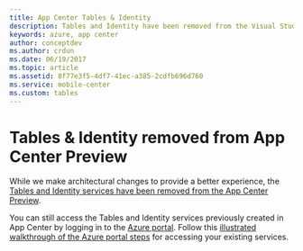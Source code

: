 ```yaml
---
title: App Center Tables & Identity
description: Tables and Identity have been removed from the Visual Studio App Center Preview.
keywords: azure, app center
author: conceptdev
ms.author: crdun
ms.date: 06/19/2017
ms.topic: article
ms.assetid: 8f77e3f5-4df7-41ec-a385-2cdfb696d760
ms.service: mobile-center
ms.custom: tables
---
```


# Tables & Identity removed from App Center Preview

While we make architectural changes to provide a better experience, the [Tables and Identity services have been removed from the App Center Preview](https://intercom.help/mobile-center/build/changes-to-tables-and-identity).

You can still access the Tables and Identity services previously created in App Center by logging in to the [Azure portal](https://azure.microsoft.com/). Follow this [illustrated walkthrough of the Azure portal steps](https://engineering.mobile.azure.com/tables-identity-direct-access-a0a97f69b050) for accessing your existing services.
